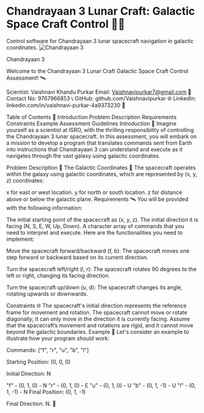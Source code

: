 # Chandrayaan 3 Lunar Craft: Galactic Space Craft Control 🚀🌌
Control software for Chandrayaan 3 lunar spacecraft navigation in galactic coordinates.
![Chandrayaan 3]([https://images.moneycontrol.com/static-mcnews/2023/08/Chandrayaannew-1-770x433.jpg?impolicy=website&width=770&height=431])

Chandrayaan 3

Welcome to the Chandrayaan 3 Lunar Craft Galactic Space Craft Control Assessment! 🛰️

Scientist: Vaishnavi Khandu Purkar
Email: Vaishnavipurkar7@gmail.com 📧
Contact No: 9767966853 📞
GitHub: github.com/Vaishnavipurkar 🌐
LinkedIn: linkedin.com/in/vaishnavi-purkar-4a9373230 📲

Table of Contents 📜
Introduction
Problem Description
Requirements
Constraints
Example
Assessment Guidelines
Introduction 🚀
Imagine yourself as a scientist at ISRO, with the thrilling responsibility of controlling the Chandrayaan 3 lunar spacecraft. In this assessment, you will embark on a mission to develop a program that translates commands sent from Earth into instructions that Chandrayaan 3 can understand and execute as it navigates through the vast galaxy using galactic coordinates.

Problem Description 🌌
The Galactic Coordinates 🌠
The spacecraft operates within the galaxy using galactic coordinates, which are represented by (x, y, z) coordinates:

x for east or west location.
y for north or south location.
z for distance above or below the galactic plane.
Requirements 🛰️
You will be provided with the following information:

The initial starting point of the spacecraft as (x, y, z).
The initial direction it is facing (N, S, E, W, Up, Down).
A character array of commands that you need to interpret and execute.
Here are the functionalities you need to implement:

Move the spacecraft forward/backward (f, b): The spacecraft moves one step forward or backward based on its current direction.

Turn the spacecraft left/right (l, r): The spacecraft rotates 90 degrees to the left or right, changing its facing direction.

Turn the spacecraft up/down (u, d): The spacecraft changes its angle, rotating upwards or downwards.

Constraints 🌐
The spacecraft's initial direction represents the reference frame for movement and rotation.
The spacecraft cannot move or rotate diagonally; it can only move in the direction it is currently facing.
Assume that the spacecraft’s movement and rotations are rigid, and it cannot move beyond the galactic boundaries.
Example 🚀
Let's consider an example to illustrate how your program should work:

Commands: ["f", "r", "u", "b", "l"]

Starting Position: (0, 0, 0)

Initial Direction: N

"f" - (0, 1, 0) - N
"r" - (0, 1, 0) - E
"u" - (0, 1, 0) - U
"b" - (0, 1, -1) - U
"l" - (0, 1, -1) - N
Final Position: (0, 1, -1)

Final Direction: N.   🌟
